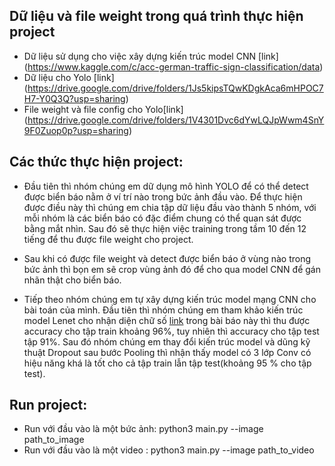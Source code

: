 ## Dữ liệu và file weight trong quá trình thực hiện project 
- Dữ liệu sử dụng cho việc xây dựng kiến trúc model CNN [link] (https://www.kaggle.com/c/acc-german-traffic-sign-classification/data)
- Dữ liệu cho Yolo [link] (https://drive.google.com/drive/folders/1Js5kipsTQwKDgkAca6mHPOC7H7-Y0Q3Q?usp=sharing)
- File weight và file config cho Yolo[link] (https://drive.google.com/drive/folders/1V4301Dvc6dYwLQJpWwm4SnY9F0Zuop0p?usp=sharing)

## Các thức thực hiện project:
- Đầu tiên thì nhóm chúng em dữ dụng mô hình YOLO để có thể detect được biển báo nằm ở ví trí nào trong bức ảnh đầu vào.
Để thực hiện được điều này thì chúng em chia tập dữ liệu đầu vào thành 5 nhóm, với mỗi nhóm là các biển báo có đặc điểm chung
có thể quan sát được bằng mắt nhìn. Sau đó sẽ thực hiện việc training trong tầm 10 đến 12 tiếng để thu được file weight cho project.
	
- Sau khi có được file weight và detect được biển báo ở vùng nào trong bức ảnh thì bọn em sẽ crop vùng ảnh đó để cho qua model CNN để gán 	nhãn thật cho biển báo.
	
- Tiếp theo nhóm chúng em tự xây dựng kiến trúc model mạng CNN cho bài toán của mình. Đầu tiên thì nhóm chúng em tham khảo kiến trúc 
	model Lenet cho nhận diện chữ số [link](http://yann.lecun.com/exdb/publis/pdf/lecun-98.pdf) trong bài báo này thì thu được accuracy cho
	tập train khoảng 96%, tuy nhiên thì accuracy cho tập test tập 91%. Sau đó nhóm chúng em thay đổi kiến trúc model và dũng kỹ thuật Dropout
	sau bước Pooling thì nhận thấy model có 3 lớp Conv có hiệu năng khá là tốt cho cả tập train lẫn tập test(khoảng 95 % cho tập test).
	
## Run project:
- Run với đầu vào là một bức ảnh: python3 main.py --image path_to_image
- Run với đầu vào là một video : python3 main.py --image path_to_video 
 
